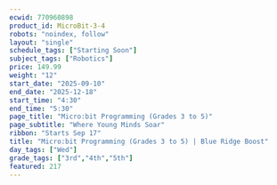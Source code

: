 ```yaml
---
ecwid: 770960898
product_id: MicroBit-3-4
robots: "noindex, follow"
layout: "single"
schedule_tags: ["Starting Soon"]
subject_tags: ["Robotics"]
price: 149.99
weight: "12"
start_date: "2025-09-10"
end_date: "2025-12-18"
start_time: "4:30"
end_time: "5:30"
page_title: "Micro:bit Programming (Grades 3 to 5)"
page_subtitle: "Where Young Minds Soar"
ribbon: "Starts Sep 17"
title: "Micro:bit Programming (Grades 3 to 5) | Blue Ridge Boost"
day_tags: ["Wed"]
grade_tags: ["3rd","4th","5th"]
featured: 217
---
```

